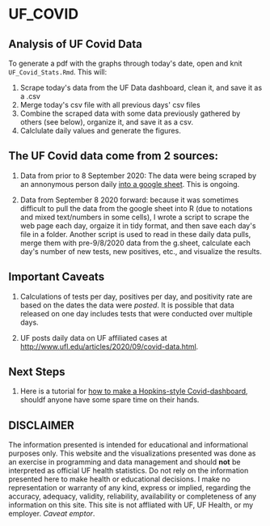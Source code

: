 # UF_COVID

## Analysis of UF Covid Data

To generate a pdf with the graphs through today's date, open and knit ```UF_Covid_Stats.Rmd```.  This will:
1. Scrape today's data from the UF Data dashboard, clean it, and save it as a .csv
2. Merge today's csv file with all previous days' csv files
3. Combine the scraped data with some data previously gathered by others (see below), organize it, and save it as a csv.
4. Calclulate daily values and generate the figures.

## The UF Covid data come from 2 sources: 

1. Data from prior to 8 September 2020: The data were being scraped by an annonymous person daily [into a google sheet](https://docs.google.com/spreadsheets/d/18AylEt8G7JF5LZ9A5QQJ3KjvYfr5ZBfZ8g7jFZ8eZ6A/edit#gid=0). This is ongoing.

2. Data from September 8 2020 forward: because it was sometimes difficult to pull the data from the google sheet into R (due to notations and mixed text/numbers in some cells), I wrote a script to scrape the web page each day, orgaize it in tidy format, and then save each day's file in a folder. Another script is used to read in these daily data pulls, merge them with pre-9/8/2020 data from the g.sheet, calculate each day's number of new tests, new positives, etc., and visualize the results.

## Important Caveats

1. Calculations of tests per day, positives per day, and positivity rate are based on the dates the data were *posted*. It is possible that data released on one day includes tests that were conducted over multiple days.

2. UF posts daily data on UF affiliated cases at http://www.ufl.edu/articles/2020/09/covid-data.html.

## Next Steps

1. Here is a tutorial for [how to make a Hopkins-style Covid-dashboard](https://www.esri.com/arcgis-blog/products/ops-dashboard/health/arcgis-dashboards-training-videos-for-covid-19/), shouldf anyone have some spare time on their hands.


## DISCLAIMER

The information presented is intended for educational and informational purposes only. This website and the visualizations presented was done as an exercise in programming and data management and should **not** be interpreted as official UF health statistics. Do not rely on the information presented here to make health or educational decisions. I make no representation or warranty of any kind, express or implied, regarding the accuracy, adequacy, validity, reliability, availability or completeness of any information on this site. This site is not affliated with UF, UF Health, or my employer. *Caveat emptor*.


